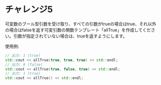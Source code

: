 # チャレンジ5

可変数のブール型引数を受け取り、すべての引数がtrueの場合はtrue、それ以外の場合はfalseを返す可変引数の関数テンプレート「allTrue」を作成してください。引数が指定されていない場合は、trueを返すようにします。

使用例:

```cpp
// 出力: 1 (true)
std::cout << allTrue(true, true, true) << std::endl;
// 出力: 0 (false)
std::cout << allTrue(true, false, true) << std::endl;
// 出力: 1 (true)
std::cout << allTrue() << std::endl;
```